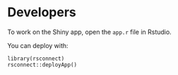 # Developers

To work on the Shiny app, open the `app.r` file in Rstudio.

You can deploy with:

```
library(rsconnect)
rsconnect::deployApp()
```